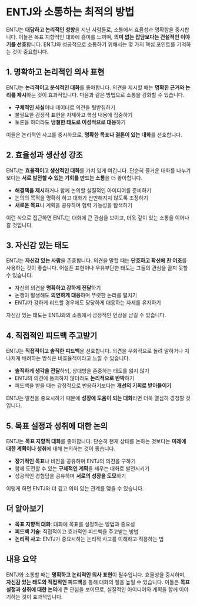 # ENTJ와 소통하는 최적의 방법

ENTJ는 **대담하고 논리적인 성향**을 지닌 사람들로, 소통에서 효율성과 명확함을 중시합니다. 이들은 목표 지향적인 대화에 흥미를 느끼며, **의미 없는 잡담보다는 건설적인 이야기를 선호**합니다. ENTJ와 성공적으로 소통하기 위해서는 몇 가지 핵심 포인트를 기억하는 것이 중요합니다.

## 1. 명확하고 논리적인 의사 표현
ENTJ는 **논리적이고 분석적인 대화**를 좋아합니다. 의견을 제시할 때는 **명확한 근거와 논리를 제시**하는 것이 효과적입니다. 다음과 같은 방법으로 소통을 강화할 수 있습니다.

- **구체적인 사실**이나 데이터로 의견을 뒷받침하기
- 불필요한 감정적 표현을 자제하고 핵심 내용에 집중하기
- 토론을 하더라도 **냉철한 태도로 이성적으로 대응**하기

이들은 논리적인 사고를 중시하므로, **명확한 목표나 결론이 있는 대화**를 선호합니다.

## 2. 효율성과 생산성 강조
ENTJ는 **효율적이고 생산적인 대화**를 가치 있게 여깁니다. 단순히 즐거운 대화를 나누기보다는 **서로 발전할 수 있는 기회를 만드는 소통**을 더 좋아합니다.

- **해결책을 제시**하거나 함께 논의할 실질적인 아이디어를 준비하기
- 논의의 목적을 명확히 하고 대화가 산만해지지 않도록 조정하기
- **새로운 목표**나 계획을 공유하며 협력 가능성을 탐색하기

이런 식으로 접근하면 ENTJ는 대화에 큰 관심을 보이고, 더욱 깊이 있는 소통을 이어나갈 것입니다.

## 3. 자신감 있는 태도
ENTJ는 **자신감 있는 사람**을 존중합니다. 의견을 말할 때는 **단호하고 확신에 찬 어조**를 사용하는 것이 좋습니다. 어설픈 표현이나 우유부단한 태도는 그들의 관심을 끌지 못할 수 있습니다.

- 자신의 의견을 **명확하고 강하게 전달**하기
- 논쟁이 발생해도 **의연하게 대응**하며 뚜렷한 논리를 펼치기
- ENTJ가 강하게 리드할 경우에도 당당하게 대응하는 자세를 유지하기

자신감 있는 태도는 ENTJ와의 소통에서 긍정적인 인상을 남길 수 있습니다.

## 4. 직접적인 피드백 주고받기
ENTJ는 **직접적이고 솔직한 피드백**을 선호합니다. 의견을 우회적으로 돌려 말하거나 지나치게 배려하는 방식은 비효율적이라고 느낄 수 있습니다.

- **솔직하게 생각을 전달**하되, 상대방을 존중하는 태도를 잃지 않기
- ENTJ의 의견에 동의하지 않더라도 **논리적으로 반박**하기
- 피드백을 받을 때는 감정적으로 반응하기보다는 **개선의 기회로 받아들이기**

ENTJ는 발전을 중요시하기 때문에 **성장에 도움이 되는 대화**라면 더욱 열심히 경청할 것입니다.

## 5. 목표 설정과 성취에 대한 논의
ENTJ는 **목표 지향적 대화**를 좋아합니다. 단순히 현재 상태를 논하는 것보다는 **미래에 대한 계획이나 성취**에 대해 논의하는 것이 좋습니다.

- **장기적인 목표**나 비전을 공유하며 ENTJ의 의견을 구하기
- 함께 도전할 수 있는 **구체적인 계획**을 세우는 대화로 발전시키기
- 성공적인 경험담을 공유하며 **서로의 성장을 도모**하기

이렇게 하면 ENTJ와 더 깊고 의미 있는 관계를 맺을 수 있습니다.

## 더 알아보기
- **목표 지향적 대화**: 대화에 목표를 설정하는 방법과 중요성
- **피드백 기술**: 직접적이고 효과적인 피드백을 주고받는 방법
- **논리적 사고**: ENTJ가 중요시하는 논리적 사고를 이해하고 적용하는 법

## 내용 요약
ENTJ와 소통할 때는 **명확하고 논리적인 의사 표현**이 필수입니다. 효율성을 중시하며, **자신감 있는 태도와 직접적인 피드백**을 통해 대화의 질을 높일 수 있습니다. 이들은 **목표 설정과 성취에 대한 논의**에 큰 관심을 보이므로, 실질적인 아이디어와 계획을 함께 이야기하는 것이 효과적입니다.